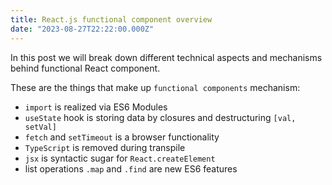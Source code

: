 ```yaml
---
title: React.js functional component overview
date: "2023-08-27T22:22:00.000Z"
---
```

In this post we will break down different technical aspects and mechanisms behind functional React component.  

These are the things that make up `functional components` mechanism:
- `import` is realized via ES6 Modules
- `useState` hook is storing data by closures and destructuring `[val, setVal]`
- `fetch` and `setTimeout` is a browser functionality  
- `TypeScript` is removed during transpile
- `jsx` is syntactic sugar for `React.createElement`
- list operations `.map` and `.find` are new ES6 features